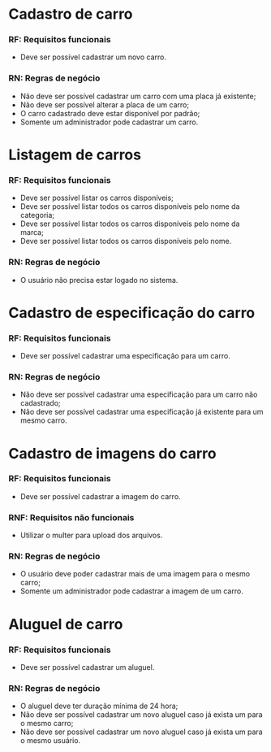 # Cadastro de carro

### **RF**: Requisitos funcionais
- Deve ser possível cadastrar um novo carro.

### **RN**: Regras de negócio
- Não deve ser possível cadastrar um carro com uma placa já existente;
- Não deve ser possível alterar a placa de um carro;
- O carro cadastrado deve estar disponível por padrão;
- Somente um administrador pode cadastrar um carro.

# Listagem de carros

### **RF**: Requisitos funcionais
- Deve ser possível listar os carros disponíveis;
- Deve ser possível listar todos os carros disponíveis pelo nome da categoria;
- Deve ser possível listar todos os carros disponíveis pelo nome da marca;
- Deve ser possível listar todos os carros disponíveis pelo nome.

### **RN**: Regras de negócio
- O usuário não precisa estar logado no sistema.

# Cadastro de especificação do carro

### **RF**: Requisitos funcionais
- Deve ser possível cadastrar uma especificação para um carro.

### **RN**: Regras de negócio
- Não deve ser possível cadastrar uma especificação para um carro não cadastrado;
- Não deve ser possível cadastrar uma especificação já existente para um mesmo carro.

# Cadastro de imagens do carro

### **RF**: Requisitos funcionais
- Deve ser possível cadastrar a imagem do carro.

### **RNF**: Requisitos não funcionais
- Utilizar o multer para upload dos arquivos.

### **RN**: Regras de negócio
- O usuário deve poder cadastrar mais de uma imagem para o mesmo carro;
- Somente um administrador pode cadastrar a imagem de um carro.

# Aluguel de carro

### **RF**: Requisitos funcionais
- Deve ser possível cadastrar um aluguel.

### **RN**: Regras de negócio
- O aluguel deve ter duração mínima de 24 hora;
- Não deve ser possível cadastrar um novo aluguel caso já exista um para o mesmo carro;
- Não deve ser possível cadastrar um novo aluguel caso já exista um para o mesmo usuário.